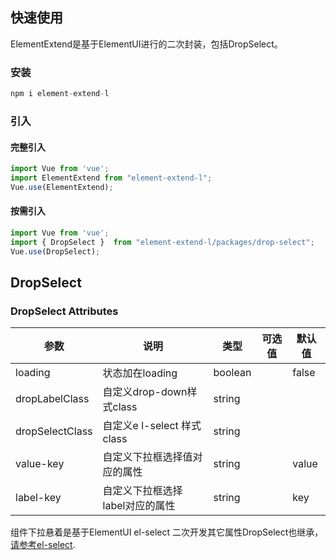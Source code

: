 ## 快速使用 
ElementExtend是基于ElementUI进行的二次封装，包括DropSelect。

### 安装

```js
npm i element-extend-l  
```

### 引入

#### 完整引入

```js
import Vue from 'vue';
import ElementExtend from "element-extend-l";  
Vue.use(ElementExtend);
```

#### 按需引入

```javascript
import Vue from 'vue';
import { DropSelect }  from "element-extend-l/packages/drop-select";
Vue.use(DropSelect);
```



## DropSelect

### DropSelect Attributes

| 参数            | 说明                            | 类型    | 可选值 | 默认值 |
| --------------- | ------------------------------- | ------- | ------ | ------ |
| loading         | 状态加在loading                 | boolean |        | false  |
| dropLabelClass  | 自定义drop-down样式class        | string  |        |        |
| dropSelectClass | 自定义e l-select 样式class      | string  |        |        |
| value-key       | 自定义下拉框选择值对应的属性    | string  |        | value  |
| label-key       | 自定义下拉框选择label对应的属性 | string  |        | key    |

组件下拉悬着是基于ElementUI el-select 二次开发其它属性DropSelect也继承，[请参考el-select](https://element.eleme.io/#/zh-CN/component/select).




